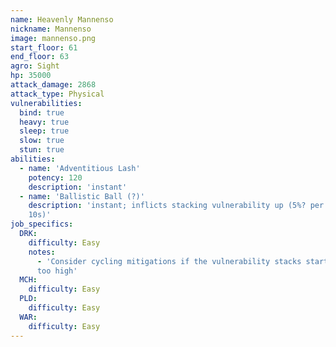```yaml
---
name: Heavenly Mannenso
nickname: Mannenso
image: mannenso.png
start_floor: 61
end_floor: 63
agro: Sight
hp: 35000
attack_damage: 2868
attack_type: Physical
vulnerabilities:
  bind: true
  heavy: true
  sleep: true
  slow: true
  stun: true
abilities:
  - name: 'Adventitious Lash'
    potency: 120
    description: 'instant'
  - name: 'Ballistic Ball (?)'
    description: 'instant; inflicts stacking vulnerability up (5%? per stack,
    10s)'
job_specifics:
  DRK:
    difficulty: Easy
    notes:
      - 'Consider cycling mitigations if the vulnerability stacks start getting
      too high'
  MCH:
    difficulty: Easy
  PLD:
    difficulty: Easy
  WAR:
    difficulty: Easy
---
```

